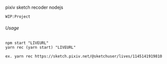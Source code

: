 pixiv sketch recoder nodejs

    WIP:Project


###### Usage
    npm start "LIVEURL"
    yarn rec (yarn start) "LIVEURL"

    ex. yarn rec https://sketch.pixiv.net/@sketchuser/lives/1145141919810